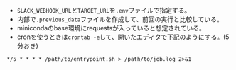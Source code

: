 - `SLACK_WEBHOOK_URL`と`TARGET_URL`を`.env`ファイルで指定する。
- 内部で`.previous_data`ファイルを作成して、前回の実行と比較している。
- minicondaのbase環境にrequestsが入っていると想定されている。
- cronを使うときは`crontab -e`して、開いたエディタで下記のようにする。(5分おき)

```
*/5 * * * * /path/to/entrypoint.sh > /path/to/job.log 2>&1
```
